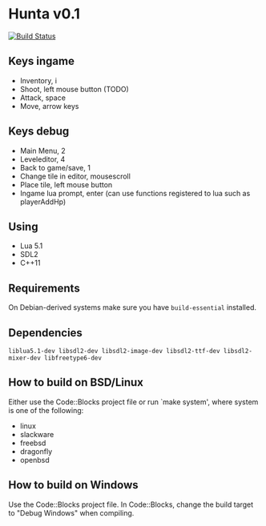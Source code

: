 # Hunta v0.1
[![Build Status](https://travis-ci.org/freddn/Hunta2.svg)](https://travis-ci.org/freddn/Hunta2)

## Keys ingame
 - Inventory, i
 - Shoot, left mouse button (TODO)
 - Attack, space
 - Move, arrow keys
 
## Keys debug
 - Main Menu, 2
 - Leveleditor, 4
 - Back to game/save, 1
 - Change tile in editor, mousescroll
 - Place tile, left mouse button
 - Ingame lua prompt, enter (can use functions registered to lua such as playerAddHp)

## Using
 - Lua 5.1
 - SDL2
 - C++11

## Requirements
On Debian-derived systems make sure you have `build-essential` installed.

## Dependencies
`liblua5.1-dev libsdl2-dev libsdl2-image-dev libsdl2-ttf-dev libsdl2-mixer-dev libfreetype6-dev`

## How to build on BSD/Linux
Either use the Code::Blocks project file or run `make system', where system is one of the following:
 - linux
 - slackware
 - freebsd
 - dragonfly
 - openbsd

## How to build on Windows
Use the Code::Blocks project file. In Code::Blocks, change the build target to "Debug Windows" when compiling.
